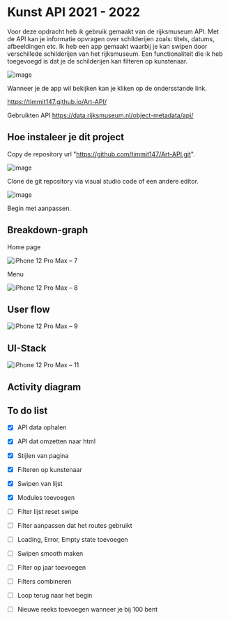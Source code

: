 # Kunst API 2021 - 2022

Voor deze opdracht heb ik gebruik gemaakt van de rijksmuseum API. Met de API kan je informatie opvragen over schilderijen zoals: titels, datums, afbeeldingen etc. Ik heb een app gemaakt waarbij je kan swipen door verschillede schilderijen van het rijksmuseum. Een functionaliteit die ik heb toegevoegd is dat je de schilderijen kan filteren op kunstenaar.

![image](https://user-images.githubusercontent.com/29665951/157015442-395de83e-26c5-4157-ad50-831a6b8ef4ff.png)

Wanneer je de app wil bekijken kan je kliken op de ondersstande link.

https://timmit147.github.io/Art-API/

Gebruikten API
https://data.rijksmuseum.nl/object-metadata/api/

## Hoe instaleer je dit project
Copy de repository url "https://github.com/timmit147/Art-API.git".

![image](https://user-images.githubusercontent.com/29665951/157016002-1572df15-011f-4e27-860c-4c8c84b2d490.png)

Clone de git repository via visual studio code of een andere editor.

![image](https://user-images.githubusercontent.com/29665951/157016318-513200fd-4ca9-410f-b3f9-2e1c38f902ce.png)

Begin met aanpassen.



## Breakdown-graph

Home page

![iPhone 12 Pro Max – 7](https://user-images.githubusercontent.com/29665951/157004752-3c801788-6f47-47fa-b8a7-d2d3fe369745.png)

Menu

![iPhone 12 Pro Max – 8](https://user-images.githubusercontent.com/29665951/157004750-fb5224d2-521b-41ac-9e5a-833e762f575f.png)

## User flow

![iPhone 12 Pro Max – 9](https://user-images.githubusercontent.com/29665951/157010201-88c27901-29a6-426e-863d-ccc4cf6b251d.png)

## UI-Stack

![iPhone 12 Pro Max – 11](https://user-images.githubusercontent.com/29665951/157010196-4e008f8f-5b54-4892-ad3d-213f0eeb31f0.png)

## Activity diagram

## To do list

- [x] API data ophalen
- [x] API dat omzetten naar html
- [x] Stijlen van pagina
- [x] Filteren op kunstenaar
- [x] Swipen van lijst
- [X] Modules toevoegen
- [ ] Filter lijst reset swipe
- [ ] Filter aanpassen dat het routes gebruikt
- [ ] Loading, Error, Empty state toevoegen
- [ ] Swipen smooth maken
- [ ] Filter op jaar toevoegen
- [ ] Filters combineren
- [ ] Loop terug naar het begin
- [ ] Nieuwe reeks toevoegen wanneer je bij 100 bent

